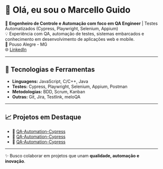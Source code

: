 # 👋 Olá, eu sou o Marcello Guido  

🎯 **Engenheiro de Controle e Automação com foco em QA Engineer** | Testes Automatizados (Cypress, Playwright, Selenium, Appium)  
💡 Experiência com QA, automação de testes, sistemas embarcados e conhecimento em desenvolvimento de aplicações web e mobile.  
📍 Pouso Alegre - MG  
🌐 [LinkedIn]([https://linkedin.com/in/seulink](https://www.linkedin.com/in/marcelloguido/))  

---

## 🧰 Tecnologias e Ferramentas
- **Linguagens:** JavaScript, C/C++, Java 
- **Testes:** Cypress, Playwright, Selenium, Appium, Postman
- **Metodologias:** BDD, Scrum, Kanban  
- **Outras:** Git, Jira, Testlink, meloQA

---

## 📈 Projetos em Destaque
- 🔹 [QA-Automation-Cypress]([https://github.com/seuuser/QA-Automation-Cypress](https://github.com/marcello-Guido/primeiros-passos-cypress))  
- 🔹 [QA-Automation-Cypress]([https://github.com/seuuser/Embedded-Lab-RP2040](https://github.com/marcello-Guido/cypress-realworld-app))  
- 🔹 [QA-Automation-Cypress]([https://github.com/seuuser/WebApp-Framework7](https://github.com/marcello-Guido/cypress-heroes))  

---

✨ Busco colaborar em projetos que unam **qualidade, automação e inovação**.


